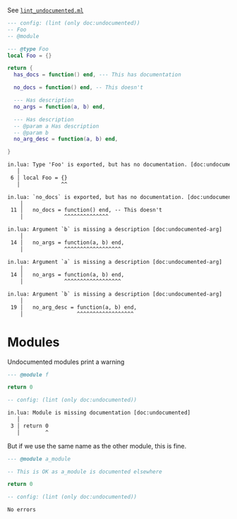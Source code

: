 See [`lint_undocumented.ml`](../../src/lint/lint_undocumented.ml)

```lua
--- config: (lint (only doc:undocumented))
-- Foo
-- @module

--- @type Foo
local Foo = {}

return {
  has_docs = function() end, --- This has documentation

  no_docs = function() end, -- This doesn't

  --- Has description
  no_args = function(a, b) end,

  --- Has description
  -- @param a Has description
  -- @param b
  no_arg_desc = function(a, b) end,

}
```

```txt
in.lua: Type 'Foo' is exported, but has no documentation. [doc:undocumented]
   │
 6 │ local Foo = {}
   │             ^^

in.lua: `no_docs` is exported, but has no documentation. [doc:undocumented]
    │
 11 │   no_docs = function() end, -- This doesn't
    │             ^^^^^^^^^^^^^^

in.lua: Argument `b` is missing a description [doc:undocumented-arg]
    │
 14 │   no_args = function(a, b) end,
    │             ^^^^^^^^^^^^^^^^^^

in.lua: Argument `a` is missing a description [doc:undocumented-arg]
    │
 14 │   no_args = function(a, b) end,
    │             ^^^^^^^^^^^^^^^^^^

in.lua: Argument `b` is missing a description [doc:undocumented-arg]
    │
 19 │   no_arg_desc = function(a, b) end,
    │                 ^^^^^^^^^^^^^^^^^^
```

# Modules
Undocumented modules print a warning

```lua
--- @module f

return 0

-- config: (lint (only doc:undocumented))
```

```txt
in.lua: Module is missing documentation [doc:undocumented]
   │
 3 │ return 0
   │        ^
```

But if we use the same name as the other module, this is fine.

```lua
--- @module a_module

-- This is OK as a_module is documented elsewhere

return 0

-- config: (lint (only doc:undocumented))
```

```txt
No errors
```
